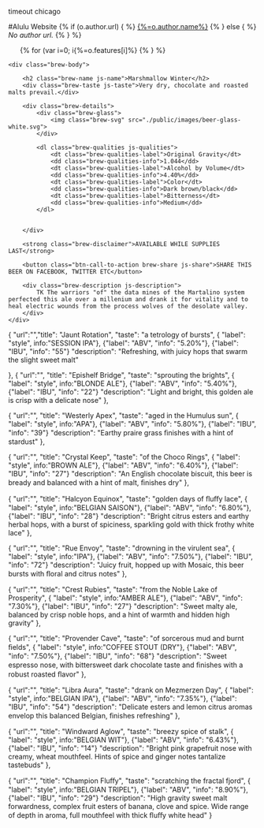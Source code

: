 
timeout chicago

#Alulu Website
{% if (o.author.url) { %}
    <a href="{%=encodeURI(o.author.url)%}">{%=o.author.name%}</a>
{% } else { %}
    <em>No author url.</em>
{% } %}

<ul>
				{% for (var i=0; i<o.features.length; i++) { %}
	    		<li>{%=o.features[i]%}</li>
			{% } %}
			</ul>

<div id="brew" class="brew js-brew" style="background-image: url('https://b922bde52f23a8481830-83cb7d8d544f653b52d1a1621f05ea9d.ssl.cf3.rackcdn.com/images/_1920x1296_crop_center-center/USP_24_7_desktop-1.jpg')">

	<div class="brew-body">
		
		<h2 class="brew-name js-name">Marshmallow Winter</h2>
		<div class="brew-taste js-taste">Very dry, chocolate and roasted malts prevail.</div>	

		<div class="brew-details">
			<div class="brew-glass">
				<img class="brew-svg" src="./public/images/beer-glass-white.svg">
			</div>

			<dl class="brew-qualities js-qualities">
				<dt class="brew-qualities-label">Original Gravity</dt>
				<dd class="brew-qualities-info">1.044</dd>
				<dt class="brew-qualities-label">Alcohol by Volume</dt>
				<dd class="brew-qualities-info">4.40%</dd>
				<dt class="brew-qualities-label">Color</dt>
				<dd class="brew-qualities-info">Dark brown/black</dd>
				<dt class="brew-qualities-label">Bitterness</dt>
				<dd class="brew-qualities-info">Medium</dd>
			</dl>
			

		</div>

		<strong class="brew-disclaimer">AVAILABLE WHILE SUPPLIES LAST</strong>
		
		<button class="btn-call-to-action brew-share js-share">SHARE THIS BEER ON FACEBOOK, TWITTER ETC</button>

		<div class="brew-description js-description">
			TK The warriors "of" the data mines of the Martalino system perfected this ale over a millenium and drank it for vitality and to heal electric wounds from the process wolves of the desolate valley.
		</div>
	</div>

	

</div>

{
	"url":"","title": "Jaunt Rotation",
	"taste": "a tetrology of bursts",
	{
	"label": "style",
	info:"SESSION IPA"},
	{"label": "ABV",
	"info":  "5.20%"},
	{"label": "IBU",
	"info": "55"}
	"description": "Refreshing, with juicy hops that swarm the slight sweet malt"
	
},
{
	"url":"",
	"title": "Epishelf Bridge",
	"taste": "sprouting the brights",
	{
	"label": "style",
	info:"BLONDE ALE"},
	{"label": "ABV",
	"info":  "5.40%"},
	{"label": "IBU",
	"info": "22"}
	"description": "Light and bright, this golden ale is crisp with a delicate nose"
},

{
	"url":"",
	"title": "Westerly Apex",
	"taste": "aged in the Humulus sun",
	{
	"label": "style",
	info:"APA"},
	{"label": "ABV",
	"info":  "5.80%"},
	{"label": "IBU",
	"info": "39"}
	"description": "Earthy praire grass ﬁnishes with a hint of stardust"
},

{
	"url":"",
	"title": "Crystal Keep",
	"taste": "of the Choco Rings",
	{
	"label": "style",
	info:"BROWN ALE"},
	{"label": "ABV",
	"info":  "6.40%"},
	{"label": "IBU",
	"info": "27"}
	"description": "An English chocolate biscuit, this beer is bready and balanced with a hint of malt, ﬁnishes dry"
},

{
	"url":"",
	"title": "Halcyon Equinox",
	"taste": "golden days of ﬂuﬀy lace",
	{
	"label": "style",
	info:"BELGIAN SAISON"},
	{"label": "ABV",
	"info":  "6.80%"},
	{"label": "IBU",
	"info": "28"}
	"description": "Bright citrus esters and earthy herbal hops, with a burst of spiciness, sparkling gold with thick frothy white lace"
},

{
	"url":"",
	"title": "Rue Envoy",
	"taste": "drowning in the virulent sea",
	{
	"label": "style",
	info:"IPA"},
	{"label": "ABV",
	"info":  "7.50%"},
	{"label": "IBU",
	"info": "72"}
	"description": "Juicy fruit, hopped up with Mosaic, this beer bursts with ﬂoral and citrus notes"
},

{
	"url":"",
	"title": "Crest Rubies",
	"taste": "from the Noble Lake of Prosperity",
	{
	"label": "style",
	info:"AMBER ALE"},
	{"label": "ABV",
	"info":  "7.30%"},
	{"label": "IBU",
	"info": "27"}
	"description": "Sweet malty ale, balanced by crisp noble hops, and a hint of warmth and hidden high gravity"
},

{
	"url":"",
	"title": "Provender Cave",
	"taste": "of sorcerous mud and burnt ﬁelds",
	{
	"label": "style",
	info:"COFFEE STOUT (DRY"},
	{"label": "ABV",
	"info":  "7.50%"},
	{"label": "IBU",
	"info": "68"}
	"description": "Sweet espresso nose, with bittersweet dark chocolate taste and ﬁnishes with a robust roasted ﬂavor"
},

{
	"url":"",
	"title": "Libra Aura",
	"taste": "drank on Mezmerzen Day",
	{
	"label": "style",
	info:"BELGIAN IPA"},
	{"label": "ABV",
	"info":  "7.35%"},
	{"label": "IBU",
	"info": "54"}
	"description": "Delicate esters and lemon citrus aromas envelop this balanced Belgian, ﬁnishes refreshing"
},

{
	"url":"",
	"title": "Windward Aglow",
	"taste": "breezy spice of stalk",
	{
	"label": "style",
	info:"BELGIAN WIT"},
	{"label": "ABV",
	"info":  "6.43%"},
	{"label": "IBU",
	"info": "14"}
	"description": "Bright pink grapefruit nose with creamy, wheat mouthfeel. Hints of spice and ginger notes tantalize tastebuds"
},

{
	"url":"",
	"title": "Champion Fluﬀy",
	"taste": "scratching the fractal fjord",
	{
	"label": "style",
	info:"BELGIAN TRIPEL"},
	{"label": "ABV",
	"info":  "8.90%"},
	{"label": "IBU",
	"info": "29"}
	"description": "High gravity sweet malt forwardness, complex fruit esters of banana, clove and spice. Wide range of depth in aroma, full mouthfeel with thick ﬂuﬀy white head"
}
